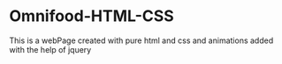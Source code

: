 # Omnifood-HTML-CSS
This is a webPage created with pure html and css and animations added with the help of jquery
